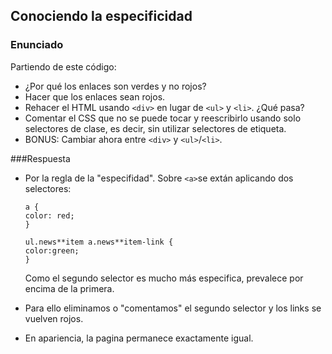 ## Conociendo la especificidad

### Enunciado

Partiendo de este código:

- ¿Por qué los enlaces son verdes y no rojos?
- Hacer que los enlaces sean rojos.
- Rehacer el HTML usando `<div>` en lugar de `<ul>` y `<li>`. ¿Qué pasa?
- Comentar el CSS que no se puede tocar y reescribirlo usando solo selectores de clase, es decir, sin utilizar selectores de etiqueta.
- BONUS: Cambiar ahora entre `<div>` y `<ul>`/`<li>`.

###Respuesta

- Por la regla de la "especifidad". Sobre `<a>`se extán aplicando dos selectores:

  ```
  a {
  color: red;
  }
  ```

  ```
  ul.news**item a.news**item-link {
  color:green;
  }
  ```

  Como el segundo selector es mucho más especifica, prevalece por encima de la primera.

- Para ello eliminamos o "comentamos" el segundo selector y los links se vuelven rojos.

- En apariencia, la pagina permanece exactamente igual.
